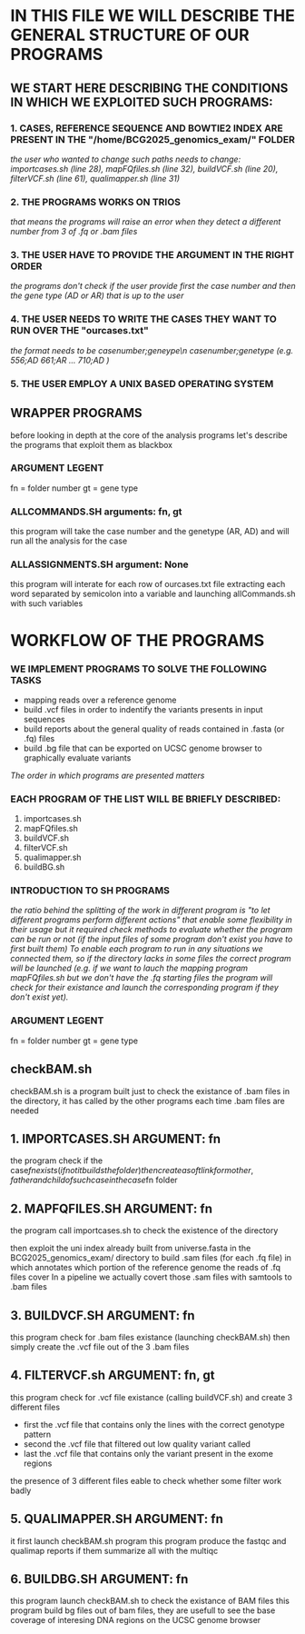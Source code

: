 # IN THIS FILE WE WILL DESCRIBE THE GENERAL STRUCTURE OF OUR PROGRAMS
## WE START HERE DESCRIBING THE CONDITIONS IN WHICH WE EXPLOITED SUCH PROGRAMS: 
### 1. CASES, REFERENCE SEQUENCE AND BOWTIE2 INDEX ARE PRESENT IN THE "/home/BCG2025_genomics_exam/" FOLDER
*the user who wanted to change such paths needs to change: importcases.sh (line 28), mapFQfiles.sh (line 32),
buildVCF.sh (line 20), filterVCF.sh (line 61), qualimapper.sh (line 31)*
### 2. THE PROGRAMS WORKS ON TRIOS
*that means the programs will raise an error when they detect a different number from 3 of .fq or .bam files*
### 3. THE USER HAVE TO PROVIDE THE ARGUMENT IN THE RIGHT ORDER
*the programs don't check if the user provide first the case number and then the gene type (AD or AR)
that is up to the user*
### 4. THE USER NEEDS TO WRITE THE CASES THEY WANT TO RUN OVER THE "ourcases.txt"
*the format needs to be
casenumber;geneype\n
casenumber;genetype
(e.g.
556;AD
661;AR
...
710;AD
)*
### 5. THE USER EMPLOY A UNIX BASED OPERATING SYSTEM

## WRAPPER PROGRAMS
before looking in depth at the core of the analysis programs let's describe the programs that exploit them as blackbox

### ARGUMENT LEGENT
fn = folder number
gt = gene type

### ALLCOMMANDS.SH arguments: fn, gt
this program will take the case number and the genetype (AR, AD) and will run all the analysis for the case

### ALLASSIGNMENTS.SH argument: None
this program will interate for each row of ourcases.txt file extracting each word separated by semicolon into a variable
and launching allCommands.sh with such variables 



# WORKFLOW OF THE PROGRAMS
### WE IMPLEMENT PROGRAMS TO SOLVE THE FOLLOWING TASKS 
- mapping reads over a reference genome
- build .vcf files in order to indentify the variants presents in input sequences
- build reports about the general quality of reads contained in .fasta (or .fq) files
- build .bg file that can be exported on UCSC genome browser to graphically evaluate variants


*The order in which programs are presented matters*
### EACH PROGRAM OF THE LIST WILL BE BRIEFLY DESCRIBED:
1. importcases.sh
2. mapFQfiles.sh
3. buildVCF.sh
4. filterVCF.sh 
5. qualimapper.sh
6. buildBG.sh

### INTRODUCTION TO SH PROGRAMS
*the ratio behind the splitting of the work in different program is "to let different programs perform different actions" that enable some flexibility in their usage but it required check methods to evaluate whether the program can be run or not (if the input files of some program don't exist you have to first built them)
To enable each program to run in any situations we connected them, so if the directory lacks in some files the correct program will be launched (e.g. if we want to lauch the mapping program mapFQfiles.sh but we don't have the .fq starting files the program will check for their existance and launch the corresponding program if they don't exist yet).*


### ARGUMENT LEGENT
fn = folder number
gt = gene type

## checkBAM.sh
checkBAM.sh is a program built just to check the existance of .bam files in the directory, it has called by the other programs each time .bam files are needed


## 1. IMPORTCASES.SH ARGUMENT: fn

the program check if the case$fn exists (if not it builds the folder)
then create a soft link for mother, father and child of such case in the
case$fn folder

## 2. MAPFQFILES.SH ARGUMENT: fn

the program call importcases.sh to check the existence of the directory

then exploit the uni index already built from universe.fasta in the BCG2025_genomics_exam/ directory
to build .sam files (for each .fq file) in which annotates which portion of the reference genome
the reads of .fq files cover
In a pipeline we actually covert those .sam files with samtools to .bam files 

## 3. BUILDVCF.SH ARGUMENT: fn
this program check for .bam files existance (launching checkBAM.sh)
then simply create the .vcf file out of the 3 .bam files 

## 4. FILTERVCF.sh ARGUMENT: fn, gt

this program check for .vcf file existance (calling buildVCF.sh) and create 3 different files
- first the .vcf file that contains only the lines with the correct genotype pattern
- second the .vcf file that filtered out low quality variant called
- last the .vcf file that contains only the variant present in the exome regions

the presence of  3 different files eable to check whether some filter work badly

## 5. QUALIMAPPER.SH ARGUMENT: fn

it first launch checkBAM.sh program
this program produce the fastqc and qualimap reports
if them summarize all with the multiqc

## 6. BUILDBG.SH ARGUMENT: fn

this program launch checkBAM.sh to check the existance of BAM files
this program build bg files out of bam files, they are usefull to see the base coverage of interesing
DNA regions on the UCSC genome browser
